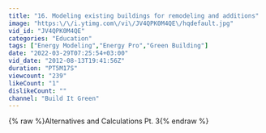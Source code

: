 ```yaml
---
title: "16. Modeling existing buildings for remodeling and additions"
image: "https:\/\/i.ytimg.com\/vi\/JV4QPK0M4QE\/hqdefault.jpg"
vid_id: "JV4QPK0M4QE"
categories: "Education"
tags: ["Energy Modeling","Energy Pro","Green Building"]
date: "2022-03-29T07:25:54+03:00"
vid_date: "2012-08-13T19:41:56Z"
duration: "PT5M17S"
viewcount: "239"
likeCount: "1"
dislikeCount: ""
channel: "Build It Green"
---
```

{% raw %}Alternatives and Calculations Pt. 3{% endraw %}
